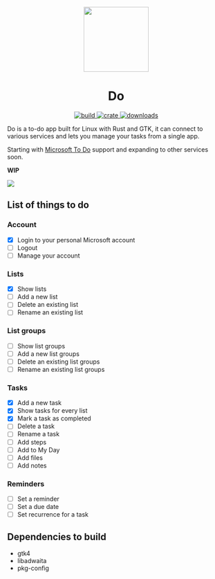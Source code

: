 <div align="center">
  <br>
  <img src="https://raw.githubusercontent.com/edfloreshz/do/main/src/assets/icons/do.edfloreshz.github.svg" width="150" />
  <h1>Do</h1>
  <a href="https://github.com/edfloreshz/do/actions/workflows/rust.yml">
    <img src="https://img.shields.io/github/workflow/status/edfloreshz/sensei/Rust?logo=GitHub" alt="build"/>
  </a>
  <a href="https://crates.io/crates/do">
    <img src="https://img.shields.io/crates/v/do?label=Do" alt="crate"/>
  </a>
   <a href="https://crates.io/crates/do">
    <img src="https://img.shields.io/crates/d/do" alt="downloads"/>
  </a>
</div>

Do is a to-do app built for Linux with Rust and GTK, it can connect to various services and lets you manage your tasks from a single app.

Starting with [Microsoft To Do](https://todo.microsoft.com/) support and expanding to other services soon.

**WIP**

<img src="https://raw.githubusercontent.com/edfloreshz/do/main/src/assets/app.png"/>

## List of things to do

### Account
- [x] Login to your personal Microsoft account
- [ ] Logout
- [ ] Manage your account

### Lists
- [x] Show lists
- [ ] Add a new list
- [ ] Delete an existing list
- [ ] Rename an existing list

### List groups
- [ ] Show list groups
- [ ] Add a new list groups
- [ ] Delete an existing list groups
- [ ] Rename an existing list groups

### Tasks
- [x] Add a new task
- [x] Show tasks for every list
- [x] Mark a task as completed
- [ ] Delete a task
- [ ] Rename a task
- [ ] Add steps
- [ ] Add to My Day
- [ ] Add files
- [ ] Add notes

### Reminders
- [ ] Set a reminder
- [ ] Set a due date
- [ ] Set recurrence for a task

## Dependencies to build
- gtk4
- libadwaita
- pkg-config
